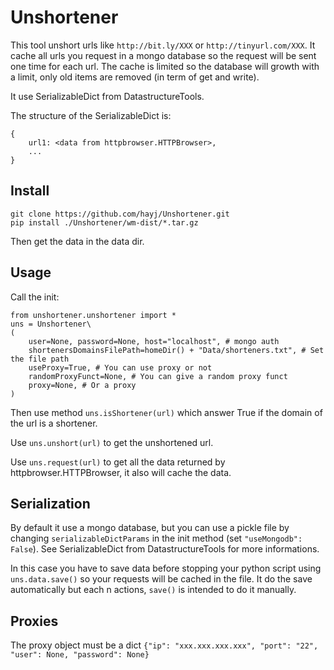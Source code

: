 # Unshortener

This tool unshort urls like `http://bit.ly/XXX` or `http://tinyurl.com/XXX`. It cache all urls you request in a mongo database so the request will be sent one time for each url. The cache is limited so the database will growth with a limit, only old items are removed (in term of get and write).

It use SerializableDict from DatastructureTools.

The structure of the SerializableDict is:

	{
		url1: <data from httpbrowser.HTTPBrowser>,
		...
	}

## Install

	git clone https://github.com/hayj/Unshortener.git
	pip install ./Unshortener/wm-dist/*.tar.gz

Then get the data in the data dir.

## Usage

Call the init:

	from unshortener.unshortener import *
	uns = Unshortener\
	(
		user=None, password=None, host="localhost", # mongo auth
		shortenersDomainsFilePath=homeDir() + "Data/shorteners.txt", # Set the file path
		useProxy=True, # You can use proxy or not
		randomProxyFunct=None, # You can give a random proxy funct
		proxy=None, # Or a proxy
	)

Then use method `uns.isShortener(url)` which answer True if the domain of the url is a shortener.

Use `uns.unshort(url)` to get the unshortened url.

Use `uns.request(url)` to get all the data returned by httpbrowser.HTTPBrowser, it also will cache the data.

## Serialization

By default it use a mongo database, but you can use a pickle file by changing `serializableDictParams` in the init method (set `"useMongodb": False`). See SerializableDict from DatastructureTools for more informations.

In this case you have to save data before stopping your python script using `uns.data.save()` so your requests will be cached in the file. It do the save automatically but each n actions, `save()` is intended to do it manually.

## Proxies

The proxy object must be a dict `{"ip": "xxx.xxx.xxx.xxx", "port": "22", "user": None, "password": None}`